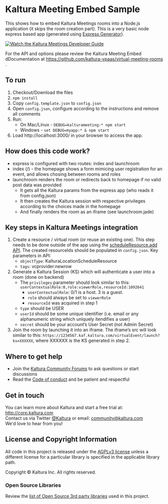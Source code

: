 # Kaltura Meeting Embed Sample

This shows how to embed Kaltura Meetings rooms into a Node.js application (it skips the room creation part).
This is a very basic node express based app (generated using [Express Generator](https://expressjs.com/en/starter/generator.html)).

[![Watch the Kaltura Meetings Developer Guide](https://cfvod.kaltura.com/p/2357341/sp/235734100/thumbnail/entry_id/1_un6d28q7/width/500/vid_sec/30/quality/100 "Watch the Kaltura Meetings Developer Guide")](https://pitch.kaltura-pitch.com/message/b68f06feaf6245816ec0c14f770ba97589c8f0c2a70d4cd038f2b2b94ed4)

For the API and options please review the Kaltura Meeting Embed dDocumentation at https://github.com/kaltura-vpaas/virtual-meeting-rooms .

## To run
1. Checkout/Download the files
1. `npm install`
1. Copy `config.template.json` to `config.json`
1. Open `config.json`, configure according to the instructions and remove all comments
1. Run:
   * On Mac/Linux - `DEBUG=kalturameeting:* npm start`
   * Windows - `set DEBUG=myapp:* & npm start`
1. Load http://localhost:3000/ in your browser to access the app.

## How does this code work?
* express is configured with two routes: index and launchroom
* index (/) - the homepage shows a form mimicing user registration for an event, and allows chosing between rooms and roles
* launchroom renders the room or redirects back to homepage if no valid post data was provided
   * It gets all the Kaltura params from the express app (who reads it from config.json)
   * It then creates the Kaltura session with respective privileges according to the choices made in the homepage
   * And finally renders the room as an iframe (see launchroom.jade)

## Key steps in Kaltura Meetings integration
1. Create a resource / virtual room (or reuse an existing one). This step needs to be done outside of the app using the [scheduleResource.add API](https://developer.kaltura.com/console/service/scheduleResource/action/add). The created resourceIds should be populated in `config.json`. Key parameters in API:
   * `objectType`: KalturaLocationScheduleResource
   * `tags`: vcprovider:newrow
1. Generate a Kaltura Session (KS) which will authenticate a user into a room (done on backend)
   * The `privileges` parameter should look similar to this: `userContextualRole:0,role:viewerRole,resourceId:1092641`
      * `userContextualRole`: 0/1 is a host. 3 is a guest.
      * `role` should always be set to `viewerRole`
      * `resourceId` was acquired in step 1
   * `type` should be USER
   * `userId` should be some unique identifier (i.e. email or any alphanumeric string which uniquely itendifies a user)
   * `secret` should be your account’s User Secret (not Admin Secret)
1. Join the room by launching it into an iframe. The iframe’s src will look similar to this: `https://1234567.kaf.kaltura.com/virtualEvent/launch?ks=XXXXXX`, where XXXXXX is the KS generated in step 2.

## Where to get help
* Join the [Kaltura Community Forums](https://forum.kaltura.org/) to ask questions or start discussions
* Read the [Code of conduct](https://forum.kaltura.org/faq) and be patient and respectful

## Get in touch
You can learn more about Kaltura and start a free trial at: http://corp.kaltura.com    
Contact us via Twitter [@Kaltura](https://twitter.com/Kaltura) or email: community@kaltura.com  
We'd love to hear from you!

## License and Copyright Information
All code in this project is released under the [AGPLv3 license](http://www.gnu.org/licenses/agpl-3.0.html) unless a different license for a particular library is specified in the applicable library path.   

Copyright © Kaltura Inc. All rights reserved.

### Open Source Libraries
Review the [list of Open Source 3rd party libraries](open-source-libraries.md) used in this project.
